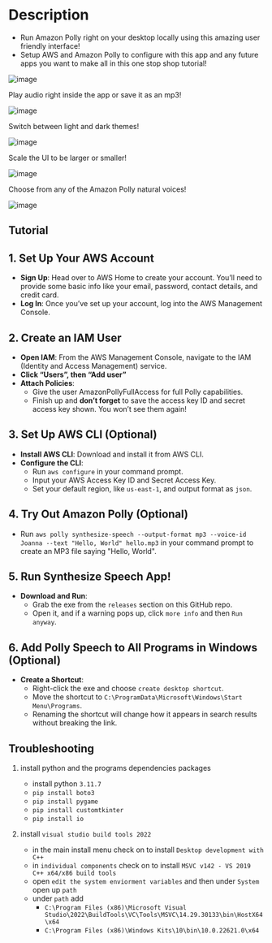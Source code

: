 # Description

- Run Amazon Polly right on your desktop locally using this amazing user friendly interface!
- Setup AWS and Amazon Polly to configure with this app and any future apps you want to make all in this one stop shop tutorial!

![image](https://github.com/user-attachments/assets/454bf0c9-b875-470c-afb5-1ab136a53ab5)

Play audio right inside the app or save it as an mp3!

![image](https://github.com/user-attachments/assets/ac229cef-97ae-4a02-afd0-60accc0bac2a)

Switch between light and dark themes!

![image](https://github.com/user-attachments/assets/9e428c8a-d39a-4750-90fb-6d76dac93fed)

Scale the UI to be larger or smaller!

![image](https://github.com/user-attachments/assets/d1d22188-ec11-44b2-aca4-40eed80e0904)

Choose from any of the Amazon Polly natural voices!

![image](https://github.com/user-attachments/assets/d7c177fc-0e87-4798-8c6a-1d4532e6b29d)

## Tutorial

## 1. Set Up Your AWS Account
- **Sign Up**: Head over to AWS Home to create your account. You’ll need to provide some basic info like your email, password, contact details, and credit card.
- **Log In**: Once you’ve set up your account, log into the AWS Management Console.

## 2. Create an IAM User
- **Open IAM**: From the AWS Management Console, navigate to the IAM (Identity and Access Management) service.
- **Click “Users”, then “Add user”**
- **Attach Policies**:
  - Give the user AmazonPollyFullAccess for full Polly capabilities.
  - Finish up and **don’t forget** to save the access key ID and secret access key shown. You won’t see them again!

## 3. Set Up AWS CLI (Optional)
- **Install AWS CLI**: Download and install it from AWS CLI.
- **Configure the CLI**:
  - Run `aws configure` in your command prompt.
  - Input your AWS Access Key ID and Secret Access Key.
  - Set your default region, like `us-east-1`, and output format as `json`.

## 4. Try Out Amazon Polly (Optional)
- Run `aws polly synthesize-speech --output-format mp3 --voice-id Joanna --text "Hello, World" hello.mp3` in your command prompt to create an MP3 file saying "Hello, World".

## 5. Run Synthesize Speech App!
- **Download and Run**:
  - Grab the exe from the `releases` section on this GitHub repo.
  - Open it, and if a warning pops up, click `more info` and then `Run anyway`.

## 6. Add Polly Speech to All Programs in Windows (Optional)
- **Create a Shortcut**:
  - Right-click the exe and choose `create desktop shortcut`.
  - Move the shortcut to `C:\ProgramData\Microsoft\Windows\Start Menu\Programs`.
  - Renaming the shortcut will change how it appears in search results without breaking the link.
 
## Troubleshooting

1. install python and the programs dependencies packages
    - install python `3.11.7`
    -  `pip install boto3`
    -  `pip install pygame`
    -  `pip install customtkinter`
    -  `pip install io`

2. install `visual studio build tools 2022`
    - in the main install menu check on to install `Desktop development with C++`
    - in `individual components` check on to install `MSVC v142 - VS 2019 C++ x64/x86 build tools`
    - open `edit the system enviorment variables` and then under `System` open up `path`
    - under `path` add
        - `C:\Program Files (x86)\Microsoft Visual Studio\2022\BuildTools\VC\Tools\MSVC\14.29.30133\bin\HostX64\x64`
        - `C:\Program Files (x86)\Windows Kits\10\bin\10.0.22621.0\x64`
